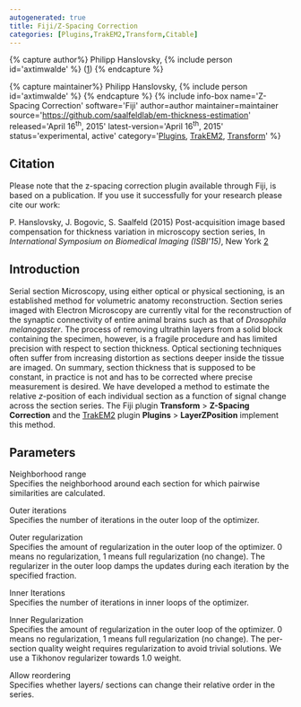 ```yaml
---
autogenerated: true
title: Fiji/Z-Spacing Correction
categories: [Plugins,TrakEM2,Transform,Citable]
---
```



{% capture author%}
Philipp Hanslovsky, {% include person id='axtimwalde' %} ([1](mailto:saalfelds@janelia.hhmi.org))
{% endcapture %}

{% capture maintainer%}
Philipp Hanslovsky, {% include person id='axtimwalde' %}
{% endcapture %}
{% include info-box name='Z-Spacing Correction'
software='Fiji'
author=author maintainer=maintainer source='https://github.com/saalfeldlab/em-thickness-estimation'
released='April 16<sup>th</sup>, 2015'
latest-version='April 16<sup>th</sup>, 2015'
status='experimental, active'
category='[Plugins](Category_Plugins), [TrakEM2](Category_TrakEM2), [Transform](Category_Transform)'
%}



## Citation

Please note that the z-spacing correction plugin available through Fiji, is based on a publication. If you use it successfully for your research please cite our work:

P. Hanslovsky, J. Bogovic, S. Saalfeld (2015) Post-acquisition image based compensation for thickness variation in microscopy section series, In *International Symposium on Biomedical Imaging (ISBI'15)*, New York [2](http://arxiv.org/abs/1411.6970)

## Introduction

Serial section Microscopy, using either optical or physical sectioning, is an established method for volumetric anatomy reconstruction. Section series imaged with Electron Microscopy are currently vital for the reconstruction of the synaptic connectivity of entire animal brains such as that of *Drosophila melanogaster*. The process of removing ultrathin layers from a solid block containing the specimen, however, is a fragile procedure and has limited precision with respect to section thickness. Optical sectioning techniques often suffer from increasing distortion as sections deeper inside the tissue are imaged. On summary, section thickness that is supposed to be constant, in practice is not and has to be corrected where precise measurement is desired. We have developed a method to estimate the relative *z*-position of each individual section as a function of signal change across the section series. The Fiji plugin **Transform** &gt; **Z-Spacing Correction** and the [TrakEM2](/plugins/trakem2) plugin **Plugins** &gt; **LayerZPosition** implement this method.

## Parameters

Neighborhood range  
Specifies the neighborhood around each section for which pairwise similarities are calculated.

Outer iterations  
Specifies the number of iterations in the outer loop of the optimizer.

Outer regularization  
Specifies the amount of regularization in the outer loop of the optimizer. 0 means no regularization, 1 means full regularization (no change). The regularizer in the outer loop damps the updates during each iteration by the specified fraction.

Inner Iterations  
Specifies the number of iterations in inner loops of the optimizer.

Inner Regularization  
Specifies the amount of regularization in the outer loop of the optimizer. 0 means no regularization, 1 means full regularization (no change). The per-section quality weight requires regularization to avoid trivial solutions. We use a Tikhonov regularizer towards 1.0 weight.

Allow reordering  
Specifies whether layers/ sections can change their relative order in the series.

   
